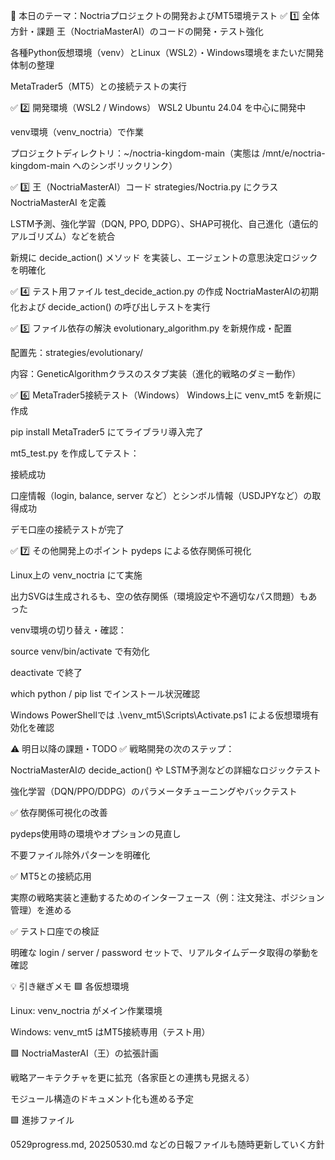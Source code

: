 🎯 本日のテーマ：Noctriaプロジェクトの開発およびMT5環境テスト
✅ 1️⃣ 全体方針・課題
王（NoctriaMasterAI）のコードの開発・テスト強化

各種Python仮想環境（venv）とLinux（WSL2）・Windows環境をまたいだ開発体制の整理

MetaTrader5（MT5）との接続テストの実行

✅ 2️⃣ 開発環境（WSL2 / Windows）
WSL2 Ubuntu 24.04 を中心に開発中

venv環境（venv_noctria）で作業

プロジェクトディレクトリ：~/noctria-kingdom-main（実態は /mnt/e/noctria-kingdom-main へのシンボリックリンク）

✅ 3️⃣ 王（NoctriaMasterAI）コード
strategies/Noctria.py にクラス NoctriaMasterAI を定義

LSTM予測、強化学習（DQN, PPO, DDPG）、SHAP可視化、自己進化（遺伝的アルゴリズム）などを統合

新規に decide_action() メソッド を実装し、エージェントの意思決定ロジックを明確化

✅ 4️⃣ テスト用ファイル test_decide_action.py の作成
NoctriaMasterAIの初期化および decide_action() の呼び出しテストを実行

✅ 5️⃣ ファイル依存の解決
evolutionary_algorithm.py を新規作成・配置

配置先：strategies/evolutionary/

内容：GeneticAlgorithmクラスのスタブ実装（進化的戦略のダミー動作）

✅ 6️⃣ MetaTrader5接続テスト（Windows）
Windows上に venv_mt5 を新規に作成

pip install MetaTrader5 にてライブラリ導入完了

mt5_test.py を作成してテスト：

接続成功

口座情報（login, balance, server など）とシンボル情報（USDJPYなど）の取得成功

デモ口座の接続テストが完了

✅ 7️⃣ その他開発上のポイント
pydeps による依存関係可視化

Linux上の venv_noctria にて実施

出力SVGは生成されるも、空の依存関係（環境設定や不適切なパス問題）もあった

venv環境の切り替え・確認：

source venv/bin/activate で有効化

deactivate で終了

which python / pip list でインストール状況確認

Windows PowerShellでは .\venv_mt5\Scripts\Activate.ps1 による仮想環境有効化を確認

⚠️ 明日以降の課題・TODO
✅ 戦略開発の次のステップ：

NoctriaMasterAIの decide_action() や LSTM予測などの詳細なロジックテスト

強化学習（DQN/PPO/DDPG）のパラメータチューニングやバックテスト

✅ 依存関係可視化の改善

pydeps使用時の環境やオプションの見直し

不要ファイル除外パターンを明確化

✅ MT5との接続応用

実際の戦略実装と連動するためのインターフェース（例：注文発注、ポジション管理）を進める

✅ テスト口座での検証

明確な login / server / password セットで、リアルタイムデータ取得の挙動を確認

💡 引き継ぎメモ
🟩 各仮想環境

Linux: venv_noctria がメイン作業環境

Windows: venv_mt5 はMT5接続専用（テスト用）

🟩 NoctriaMasterAI（王）の拡張計画

戦略アーキテクチャを更に拡充（各家臣との連携も見据える）

モジュール構造のドキュメント化も進める予定

🟩 進捗ファイル

0529progress.md, 20250530.md などの日報ファイルも随時更新していく方針
